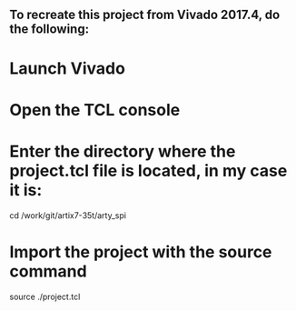 ## To recreate this project from Vivado 2017.4, do the following:

# Launch Vivado

# Open the TCL console

# Enter the directory where the project.tcl file is located, in my case it is:
cd /work/git/artix7-35t/arty_spi

# Import the project with the source command
source ./project.tcl


